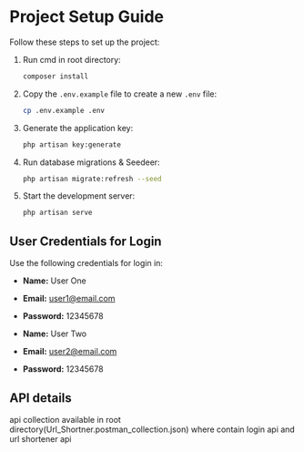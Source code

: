 # Project Setup Guide

Follow these steps to set up the project:

1. Run cmd in root directory:

   ```bash
   composer install
   ```
2. Copy the `.env.example` file to create a new `.env` file:

   ```bash
   cp .env.example .env
   ```

3. Generate the application key:

   ```bash
   php artisan key:generate
   ```

4. Run database migrations & Seedeer:

   ```bash
   php artisan migrate:refresh --seed
   ```

5. Start the development server:

   ```bash
   php artisan serve
   ```


## User Credentials for Login

Use the following credentials for login in:

- **Name:** User One
- **Email:** user1@email.com
- **Password:** 12345678

- **Name:** User Two
- **Email:** user2@email.com
- **Password:** 12345678


## API details
api collection available in root directory(Url_Shortner.postman_collection.json) where contain login api and url shortener api
````
